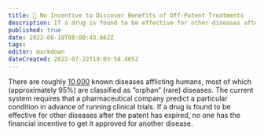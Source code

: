 ```yaml
---
title: 📃 No Incentive to Discover Benefits of Off-Patent Treatments
description: If a drug is found to be effective for other diseases after the patent has expired, no one has the financial incentive to get it approved for another disease.
published: true
date: 2022-08-18T08:00:43.662Z
tags: 
editor: markdown
dateCreated: 2022-07-22T19:03:58.465Z
---
```


There are roughly [10,000](https://www.washingtonpost.com/news/fact-checker/wp/2016/11/17/are-there-really-10000-diseases-and-500-cures/) known diseases afflicting humans, most of which (approximately 95%) are classified as “orphan” (rare) diseases. The current system requires that a pharmaceutical company predict a particular condition in advance of running clinical trials. If a drug is found to be effective for other diseases after the patent has expired, no one has the financial incentive to get it approved for another disease.
